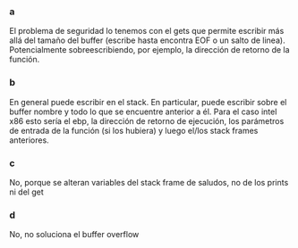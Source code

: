 ### a

El problema de seguridad lo tenemos con el gets que permite escribir más allá del tamaño del buffer (escribe hasta encontra EOF o un salto de linea). Potencialmente sobreescribiendo, por ejemplo, la dirección de retorno de la función.

### b

En general puede escribir en el stack. En particular, puede escribir sobre el buffer nombre y todo lo que se encuentre anterior a él. Para el caso intel x86 esto sería el ebp, la dirección de retorno de ejecución, los parámetros de entrada de la función (si los hubiera) y luego el/los stack frames anteriores.

### c

No, porque se alteran variables del stack frame de saludos, no de los prints ni del get

### d

No, no soluciona el buffer overflow